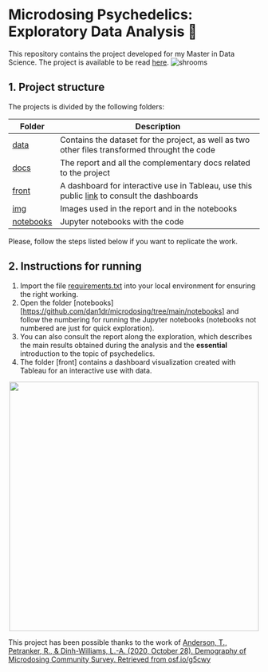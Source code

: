 # Microdosing Psychedelics: Exploratory Data Analysis 🍄

This repository contains the project developed for my Master in Data Science. The project is available to be read [here](docs/questions.pdf). 
![shrooms](https://user-images.githubusercontent.com/71450225/118313443-05a9d180-b4f3-11eb-8b09-f4e7f6e1230e.png)


## 1. Project structure

The projects is divided by the following folders:

| Folder | Description |
| --- | --- |
| [data](https://github.com/dan1dr/microdosing/tree/main/data) | Contains the dataset for the project, as well as two other files transformed throught the code |
| [docs](https://github.com/dan1dr/microdosing/tree/main/docs) | The report and all the complementary docs related to the project |
| [front](https://github.com/dan1dr/microdosing/tree/main/docs) | A dashboard for interactive use in Tableau, use this public [link](https://public.tableau.com/profile/daniel7193#!/) to consult the dashboards|
| [img](https://github.com/dan1dr/microdosing/tree/main/img) | Images used in the report and in the notebooks |
| [notebooks](https://github.com/dan1dr/microdosing/tree/main/notebooks) | Jupyter notebooks with the code |


Please, follow the steps listed below if you want to replicate the work.

## 2. Instructions for running

1. Import the file [requirements.txt](requirements.txt) into your local environment for ensuring the right working.
2. Open the folder [notebooks][https://github.com/dan1dr/microdosing/tree/main/notebooks] and follow the numbering for running the Jupyter notebooks (notebooks not numbered are just for quick exploration).
3. You can also consult the report along the exploration, which describes the main results obtained during the analysis and the **essential** introduction to the topic of psychedelics.
4. The folder [front] contains a dashboard visualization created with Tableau for an interactive use with data.


<p align="center">
  <img src="https://user-images.githubusercontent.com/71450225/118313443-05a9d180-b4f3-11eb-8b09-f4e7f6e1230e.png" width="500"">
</p>

This project has been possible thanks to the work of [Anderson, T., Petranker, R., & Dinh-Williams, L.-A. (2020, October 28). Demography of Microdosing Community Survey. Retrieved from osf.io/g5cwy](https://osf.io/g5cwy/)
